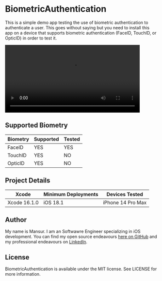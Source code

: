 #  BiometricAuthentication
This is a simple demo app testing the use of biometric authentication to authenticate a user. This goes without saying but you need to install this app on a device that supports biometric authentication (FaceID, TouchID, or OpticID) in order to test it.

<video src="https://github.com/user-attachments/assets/2f5f4faa-63c9-4ff2-9f87-ab6b4138ff06" width="444"></video>

## Supported Biometry
| Biometry | Supported | Tested |
| -------- | -------- | -------- |
| FaceID | YES | YES |
| TouchID | YES | NO |
| OpticID | YES | NO |

## Project Details
| Xcode | Minimum Deployments | Devices Tested |
| -------- | -------- | -------- |
| Xcode 16.1.0 | iOS 18.1 | iPhone 14 Pro Max |


## Author
My name is Mansur. I am an Softwawre Engineer specializing in iOS development. You can find my open source endeavours [here on GitHub](https://github.com/demharusnam) and my professional endeavours on [LinkedIn](https://www.linkedin.com/in/demharusnam/).

## License
BiometricAuthentication is available under the MIT license. See LICENSE for more information.
